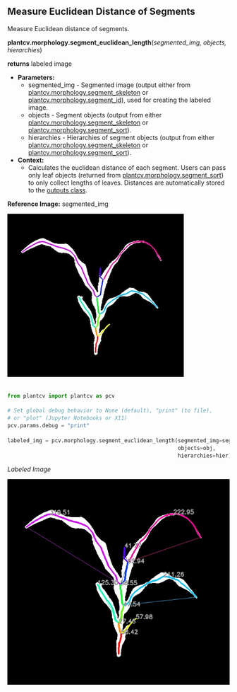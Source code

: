## Measure Euclidean Distance of Segments  

Measure Euclidean distance of segments.

**plantcv.morphology.segment_euclidean_length**(*segmented_img, objects, hierarchies*)

**returns** labeled image 

- **Parameters:**
    - segmented_img - Segmented image (output either from [plantcv.morphology.segment_skeleton](segment_skeleton.md)
    or [plantcv.morphology.segment_id](segment_id.md)), used for creating the labeled image. 
    - objects - Segment objects (output from either [plantcv.morphology.segment_skeleton](segment_skeleton.md) or
    [plantcv.morphology.segment_sort](segment_sort.md)).
    - hierarchies - Hierarchies of segment objects (output from either [plantcv.morphology.segment_skeleton](segment_skeleton.md) or
    [plantcv.morphology.segment_sort](segment_sort.md)).
- **Context:**
    - Calculates the euclidean distance of each segment. Users can pass only 
    leaf objects (returned from [plantcv.morphology.segment_sort](segment_sort.md)) to only collect lengths of leaves.
    Distances are automatically stored to the [outputs class](outputs.md). 

**Reference Image:** segmented_img

![Screenshot](img/documentation_images/segment_euclidean_length/segmented_img_mask.jpg)


```python

from plantcv import plantcv as pcv

# Set global debug behavior to None (default), "print" (to file), 
# or "plot" (Jupyter Notebooks or X11)
pcv.params.debug = "print"

labeled_img = pcv.morphology.segment_euclidean_length(segmented_img=segmented_img, 
                                                      objects=obj,
                                                      hierarchies=hier)

```

*Labeled Image*

![Screenshot](img/documentation_images/segment_euclidean_length/labeled_eu_lengths.jpg)
